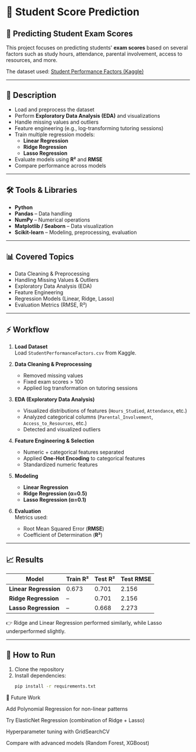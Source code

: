# 📘 Student Score Prediction

## 📌 Predicting Student Exam Scores
This project focuses on predicting students' **exam scores** based on several factors such as study hours, attendance, parental involvement, access to resources, and more.  

The dataset used: [Student Performance Factors (Kaggle)](https://www.kaggle.com/datasets/lainguyn123/student-performance-factors)

---

## 📝 Description
- Load and preprocess the dataset  
- Perform **Exploratory Data Analysis (EDA)** and visualizations  
- Handle missing values and outliers  
- Feature engineering (e.g., log-transforming tutoring sessions)  
- Train multiple regression models:
  - **Linear Regression**
  - **Ridge Regression**
  - **Lasso Regression**
- Evaluate models using **R²** and **RMSE**  
- Compare performance across models  

---

## 🛠 Tools & Libraries
- **Python**
- **Pandas** – Data handling  
- **NumPy** – Numerical operations  
- **Matplotlib / Seaborn** – Data visualization  
- **Scikit-learn** – Modeling, preprocessing, evaluation  

---

## 📊 Covered Topics
- Data Cleaning & Preprocessing  
- Handling Missing Values & Outliers  
- Exploratory Data Analysis (EDA)  
- Feature Engineering  
- Regression Models (Linear, Ridge, Lasso)  
- Evaluation Metrics (RMSE, R²)  

---

## ⚡ Workflow

1. **Load Dataset**  
   Load `StudentPerformanceFactors.csv` from Kaggle.  

2. **Data Cleaning & Preprocessing**  
   - Removed missing values  
   - Fixed exam scores > 100  
   - Applied log transformation on tutoring sessions  

3. **EDA (Exploratory Data Analysis)**  
   - Visualized distributions of features (`Hours_Studied`, `Attendance`, etc.)  
   - Analyzed categorical columns (`Parental_Involvement`, `Access_to_Resources`, etc.)  
   - Detected and visualized outliers  

4. **Feature Engineering & Selection**  
   - Numeric + categorical features separated  
   - Applied **One-Hot Encoding** to categorical features  
   - Standardized numeric features  

5. **Modeling**  
   - **Linear Regression**
   - **Ridge Regression (α=0.5)**
   - **Lasso Regression (α=0.1)**  

6. **Evaluation**  
   Metrics used:
   - Root Mean Squared Error (**RMSE**)  
   - Coefficient of Determination (**R²**)  

---

## 📈 Results

| Model               | Train R² | Test R² | Test RMSE |
|---------------------|----------|---------|-----------|
| **Linear Regression** | 0.673   | 0.701   | 2.156     |
| **Ridge Regression**  | –       | 0.701   | 2.156     |
| **Lasso Regression**  | –       | 0.668   | 2.273     |

👉 Ridge and Linear Regression performed similarly, while Lasso underperformed slightly.  

---

## 🚀 How to Run
1. Clone the repository  
2. Install dependencies:  
   ```bash
   pip install -r requirements.txt
📌 Future Work

Add Polynomial Regression for non-linear patterns

Try ElasticNet Regression (combination of Ridge + Lasso)

Hyperparameter tuning with GridSearchCV

Compare with advanced models (Random Forest, XGBoost)
